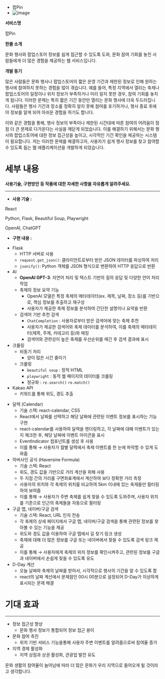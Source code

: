 * 팝Pin
* ![image](https://github.com/user-attachments/assets/fedc4c2f-4418-40fa-9116-e7b2b512897e)

**서비스명**

팝Pin

**한줄 소개**

문화 행사와 팝업스토어 정보를 쉽게 접근할 수 있도록 도와, 문화 참여 기회를 놓친 사람들에게 더 많은 경험을 제공하는 웹 서비스입니다.

**개발 동기**

 많은 사람들은 문화 행사나 팝업스토어의 짧은 운영 기간과 제한된 정보로 인해 원하는 행사에 참여하지 못하는 경험을 많이 겪습니다. 예를 들어, 특정 지역에서 열리는 축제나 팝업스토어의 일정이나 위치 정보가 부족하거나 미리 알지 못한 경우, 참여 기회를 놓치게 됩니다. 이러한 문제는 특히 짧은 기간 동안만 열리는 문화 행사에 더욱 두드러집니다. 사람들은 행사 기간과 장소를 정확히 알지 못해 참여를 포기하거나, 행사 종료 후에야 정보를 알게 되어 아쉬운 경험을 하기도 합니다.

 이와 같은 경험을 통해, 행사 정보의 부족이나 제한된 시간대에 따른 참여의 어려움이 점점 더 큰 문제로 다가온다는 사실을 깨닫게 되었습니다. 이를 해결하기 위해서는 문화 행사와 팝업스토어에 대한 정보 접근성을 높이고, 시각적인 기간 확인을 제공하는 시스템이 필요합니다. 저는 이러한 문제를 해결하고자, 사용자가 쉽게 행사 정보를 찾고 참여할 수 있도록 돕는 웹 애플리케이션을 개발하게 되었습니다.

# 세부 내용

**사용기술, 구현방안 등 작품에 대한 자세한 사항을 자유롭게 알려주세요.**

---

- **사용 기술 :**

React

Python, Flask, Beautiful Soup, Playwright

OpenAI, ChatGPT

- **구현 내용 :**

<Backend>

- Flask
    - HTTP 서버로 사용
    - `request.get_json()`: 클라이언트로부터 받은 JSON 데이터를 파싱하여 처리
    - `jsonify()`: Python 객체를 JSON 형식으로 변환하여 HTTP 응답으로 반환
- AI
    - **OpenAI GPT-3**: 자연어 처리 및 텍스트 기반의 질의 응답 및 다양한 언어 처리 작업
    - 축제의 정보 요약 기능
        - OpenAI 모델은 특정 축제의 메타데이터(ex. 제목, 날짜, 장소 등)를 기반으로, 핵심 정보를 추출하고 재구성
        - 사용자가 제공한 축제 정보를 분석하여 간단한 설명이나 요약을 반환
    - 검색어 기반 추천 검색
        - `ChatCompletion` : 사용자로부터 받은 검색어에 맞는 축제 추천
        - 사용자가 제공한 검색어와 축제 데이터를 분석하여, 이를 축제의 메타데이터(제목, 주제, 카테고리 등)와 매칭
        - 검색어와 관련성이 높은 축제를 우선순위를 매긴 후 검색 결과에 표시
- 크롤링
    - 비동기 처리
        - 양이 많은 시간 줄이기
    - 크롤링
        - `beautiful soup`  : 정적 HTML
        - `playwright` : 동적 웹 페이지의 데이터를 크롤링
        - 정규화 : `re.search()` `re.match()`
- Kakao API
    - 키워드를 통해 위도, 경도 추출

<Frontend>

- 달력 (Calendar)
    - 기술 스택: react-calendar, CSS
    - React에서 날짜를 선택하고 해당 날짜에 관련된 이벤트 정보를 표시하는 기능 구현
    - react-calendar를 사용하여 달력을 렌더링하고, 각 날짜에 대해 이벤트가 있는지 체크한 후, 해당 날짜에 이벤트 아이콘을 표시
    - EventIndicator 컴포넌트를 생성 후 사용
    - 이를 통해 → 사용자가 월별 달력에서 축제 이벤트를 한 눈에 파악할 수 있게 도와줌
- 하버사인 공식 (Haversine Formula)
    - 기술 스택: React
    - 위도, 경도 값을 기반으로 거리 계산을 위해 사용
    - 두 지점 간의 거리를 구면좌표계에서 계산하여 보다 정확한 거리 측정
    - 사용자의 위치와 각 축제의 위치를 비교하여 5km 이내에 있는 축제들만 필터링하여 보여줌
    - 이를 통해 → 사용자가 주변 축제를 쉽게 찾을 수 있도록 도와주며, 사용자 위치를 기준으로 인근의 축제들을 자동으로 필터링
- 구글 맵, 네이버/구글 검색
    - 기술 스택: React, URL 인자 전송
    - 각 축제의 상세 페이지에서 구글 맵, 네이버/구글 검색을 통해 관련된 정보를 찾아볼 수 있는 기능을 제공
    - 위도와 경도 값을 이용하여 구글 맵에서 길 찾기 링크 생성
    - 축제에 대해 더 많은 정보를 구글 또는 네이버에서 찾을 수 있도록 검색 링크 제공
    - 이를 통해 → 사용자에게 축제의 위치 정보를 확인시켜주고, 관련된 정보를 구글과 네이버에서 손쉽게 찾을 수 있도록 유도
- D-Day 계산
    - 오늘 날짜와 축제의 날짜를 받아서, 시각적으로 행사의 기간을 알 수 있도록 함
    - react의 날짜 계산에서 문제점인 00시 00분으로 설정되어 D-Day가 이상하게 표시되는 문제 해결

# 기대 효과

---

- 정보 접근성 향상
    - 문화 행사 정보가 통합되어 정보 접근 용이
- 문화 참여 촉진
    - 위치 기반 서비스 기능을통해 사용자 주변 이벤트를 알려줌으로써 참여율 증가
- 지역 경제 활성화
    - 지역 상점과 상권 활성화, 관광업 발전 유도
 
문화 생활의 참여율이 늘어남에 따라 더 많은 문화가 우리 지역으로 들어오게 될 것이라고 생각합니다.
